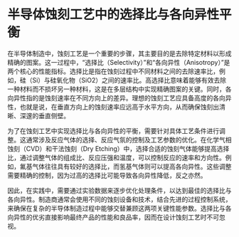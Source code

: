 # 半导体蚀刻工艺中的选择比与各向异性平衡

在半导体制造中，蚀刻工艺是一个重要的步骤，其主要目的是去除特定材料以形成精确的图案。这一过程中，“选择比（Selectivity）”和“各向异性（Anisotropy）”是两个核心的性能指标。选择比是指在蚀刻过程中不同材料之间的去除速率比，例如，硅（Si）与硅氧化物（SiO2）之间的速率比。高选择比意味着能够有效去除一种材料而不损坏另一种材料，这是在多层结构中实现精确图案的关键。同时，各向异性指的是蚀刻速率在不同方向上的差异。理想的蚀刻工艺应具备高度的各向异性，也就是说，在垂直方向上的蚀刻速率应远高于水平方向，从而确保蚀刻出清晰、深邃的垂直侧壁。

为了在蚀刻工艺中实现选择比与各向异性的平衡，需要针对具体工艺条件进行调整。这通常涉及反应气体的选择、反应气氛的控制及工艺参数的优化。在化学气相蚀刻（CVD）和干法蚀刻（Dry Etching）中，选择合适的蚀刻气体能够提高选择比，通过调整气体的组成比、反应压强和温度，可以控制反应的速率和方向性。例如，氟基气体往往具有较好的选择比，而氢基气体则可以提高各向异性。这些调整需要精确的控制，因为过高的选择比可能导致各向异性降低，反之亦然。

因此，在实践中，需要通过实验数据来逐步优化处理条件，以达到最佳的选择比与各向异性。制造商通常会使用不同的蚀刻设备和技术，结合先进的过程控制系统，来确保在复杂的半导体制造过程中能够交替兼顾这两项关键性能参数。选择比与各向异性的优劣直接影响最终产品的性能和良品率，因而在设计蚀刻工艺时不可忽视。